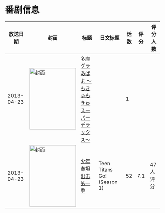 # 番剧信息

|放送日期|封面|标题|日文标题|话数|评分|评分人数|
|---|---|---|---|---|---|---|
|2013-04-23|<img src="https://lain.bgm.tv/pic/cover/c/b2/9c/404977_AbUaP.jpg" alt="封面" style="width:150px;height:200px;object-fit:cover;">|[多摩グラあばよ ～もきゅもきゅスーパーデラックス～](https://bangumi.tv/subject/404977)||1|||
|2013-04-23|<img src="https://lain.bgm.tv/pic/cover/c/a1/ff/72993_w6ZnQ.jpg" alt="封面" style="width:150px;height:200px;object-fit:cover;">|[少年泰坦出击 第一季](https://bangumi.tv/subject/72993)|Teen Titans Go! (Season 1)|52|7.1|47人评分|
